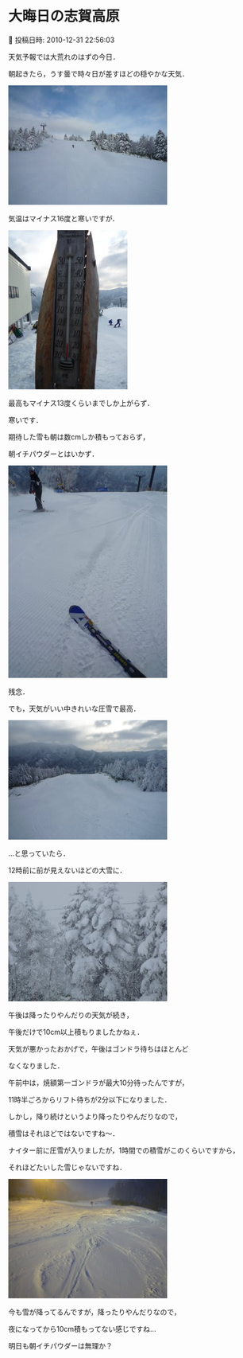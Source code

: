 # 大晦日の志賀高原

📅 投稿日時: 2010-12-31 22:56:03

天気予報では大荒れのはずの今日．


朝起きたら，うす曇で時々日が差すほどの穏やかな天気．




![4a9e500f1d9a64dec6cb8a77e4aceec0.jpg](images/4a9e500f1d9a64dec6cb8a77e4aceec0.jpg)







気温はマイナス16度と寒いですが．




![686d22dae124ac10fdf49a4e53dd52f1.jpg](images/686d22dae124ac10fdf49a4e53dd52f1.jpg)




最高もマイナス13度くらいまでしか上がらず．


寒いです．





期待した雪も朝は数cmしか積もっておらず，


朝イチパウダーとはいかず．




![9ab82595530fd1f6c9e4caaf470bdaf2.jpg](images/9ab82595530fd1f6c9e4caaf470bdaf2.jpg)




残念．





でも，天気がいい中きれいな圧雪で最高．




![74a528d172de4056a5e192843984a881.jpg](images/74a528d172de4056a5e192843984a881.jpg)







…と思っていたら．


12時前に前が見えないほどの大雪に．




![9494bcd788b810962d8dad89a3d32929.jpg](images/9494bcd788b810962d8dad89a3d32929.jpg)







午後は降ったりやんだりの天気が続き，


午後だけで10cm以上積もりましたかねぇ．


天気が悪かったおかげで，午後はゴンドラ待ちはほとんど


なくなりました．


午前中は，焼額第一ゴンドラが最大10分待ったんですが，


11時半ごろからリフト待ちが2分以下になりました．





しかし，降り続けというより降ったりやんだりなので，


積雪はそれほどではないですね～．





ナイター前に圧雪が入りましたが，1時間での積雪がこのくらいですから，


それほどたいした雪じゃないですね．




![0d81e7425628d7b425ca419976ef478e.jpg](images/0d81e7425628d7b425ca419976ef478e.jpg)







今も雪が降ってるんですが，降ったりやんだりなので，


夜になってから10cm積もってない感じですね…





明日も朝イチパウダーは無理か？

